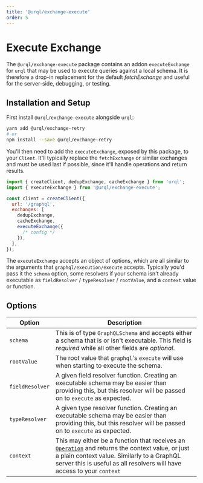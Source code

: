 ```yaml
---
title: '@urql/exchange-execute'
order: 5
---
```


# Execute Exchange

The `@urql/exchange-execute` package contains an addon `executeExchange` for `urql` that may be used to
execute queries against a local schema. It is therefore a drop-in replacement for the default
_fetchExchange_ and useful for the server-side, debugging, or testing.

## Installation and Setup

First install `@urql/exchange-execute` alongside `urql`:

```sh
yarn add @urql/exchange-retry
# or
npm install --save @urql/exchange-retry
```

You'll then need to add the `executeExchange`, exposed by this package, to your `Client`.
It'll typically replace the `fetchExchange` or similar exchanges and must be used last if possible,
since it'll handle operations and return results.

```js
import { createClient, dedupExchange, cacheExchange } from 'urql';
import { executeExchange } from '@urql/exchange-execute';

const client = createClient({
  url: '/graphql',
  exchanges: [
    dedupExchange,
    cacheExchange,
    executeExchange({
      /* config */
    }),
  ],
});
```

The `executeExchange` accepts an object of options, which are all similar to the arguments that
`graphql/execution/execute` accepts. Typically you'd pass it the `schema` option, some resolvers
if your schema isn't already executable as `fieldResolver` / `typeResolver` / `rootValue`,
and a `context` value or function.

## Options

| Option          | Description                                                                                                                                                                                                                                      |
| --------------- | ------------------------------------------------------------------------------------------------------------------------------------------------------------------------------------------------------------------------------------------------ |
| `schema`        | This is of type `GraphQLSchema` and accepts either a schema that is or isn't executable. This field is _required_ while all other fields are _optional_.                                                                                         |
| `rootValue`     | The root value that `graphql`'s `execute` will use when starting to execute the schema.                                                                                                                                                          |
| `fieldResolver` | A given field resolver function. Creating an executable schema may be easier than providing this, but this resolver will be passed on to `execute` as expected.                                                                                  |
| `typeResolver`  | A given type resolver function. Creating an executable schema may be easier than providing this, but this resolver will be passed on to `execute` as expected.                                                                                   |
| `context`       | This may either be a function that receives an [`Operation`](./core.md#operation) and returns the context value, or just a plain context value. Similarly to a GraphQL server this is useful as all resolvers will have access to your `context` |
